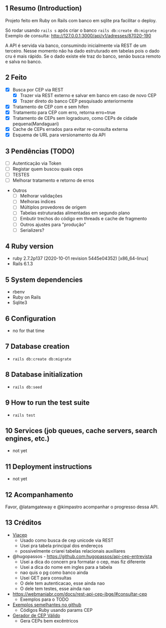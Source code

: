 ## 1 Resumo (Introduction)

Projeto feito em Ruby on Rails com banco em sqlite pra facilitar o deploy.

Só rodar usando `rails s` após criar o banco `rails db:create db:migrate`
Exemplo de consulta: http://127.0.0.1:3000/api/v1/adresses/87020-190

A API é servida via banco, consumindo inicialmente via REST de um terceiro.
Nesse momento não ha dado estruturado em tabelas pois o dado cru é mais rápido.
Se o dado existe ele traz do banco, senão busca remoto e salva no banco.

## 2 Feito
- [x] Busca por CEP via REST
  - [x] Trazer via REST externo e salvar em banco em caso de novo CEP
  - [x] Trazer direto do banco CEP pesquisado anteriormente
- [x] Tratamento de CEP com e sem hifen
- [x] Tratamento para CEP com erro, retorna erro=true
- [x] Tratamento de CEPs sem logradouro, como CEPs de cidade pequena(Mandaguari)
- [x] Cache de CEPs errados para evitar re-consulta externa
- [x] Esquema de URL para versionamento da API

## 3 Pendências (TODO)

- [ ] Autenticação via Token
- [ ] Registar quem buscou quais ceps
- [ ] TESTES
- [ ] Melhorar tratamento e retorno de erros
- Outros
  - [ ] Melhorar validações
  - [ ] Melhoras indices
  - [ ] Múltiplos provedores de origem
  - [ ] Tabelas estruturadas alimentadas em segundo plano
  - [ ] Embutir trechos do código em threads e cache de fragmento
  - [ ] Outros ajustes para "produção"
  - [ ] Serializers?

## 4 Ruby version

- ruby 2.7.2p137 (2020-10-01 revision 5445e04352) [x86_64-linux]
- Rails 6.1.3

## 5 System dependencies

- rbenv
- Ruby on Rails
- Sqlite3 

## 6 Configuration

- no for that time

## 7 Database creation

- `rails db:create db:migrate`

## 8 Database initialization

- `rails db:seed`

## 9 How to run the test suite

- `rails test`

## 10 Services (job queues, cache servers, search engines, etc.)

- not yet

## 11 Deployment instructions

- not yet

## 12 Acompanhamento

Favor, @latamgateway e @kimpastro acompanhar o progresso dessa API.

## 13 Créditos

- [Viacep](https://viacep.com.br/)
  - Usado como busca de cep unicode via REST
  - Usei pra tabela principal dos endereços
  - possivelmente criarei tabelas relacionais auxiliares
- @hugopassos - https://github.com:hugopassos/api-cep-entrevista
  - Usei a dica do concern pra formatar o cep, mas fiz diferente
  - Usei a dica do nome em ingles para a tabela
  - nao quis o pg como banco ainda
  - Usei GET para consultas
  - O dele tem autenticacao, esse ainda nao
  - O dele tem testes, esse ainda nao
- https://webmaniabr.com/docs/rest-api-cep-ibge/#consultar-cep
  - Exemplos para o TODO
- [Exemplos semelhantes no github](https://github.com/search?l=Ruby&q=params%5B%3Acep%5D&type=Code)
  - Códigos Ruby usando params CEP
- [Gerador de CEP Válido](https://www.geradordecep.com.br/)
  - Gera CEPs bem excêntricos

